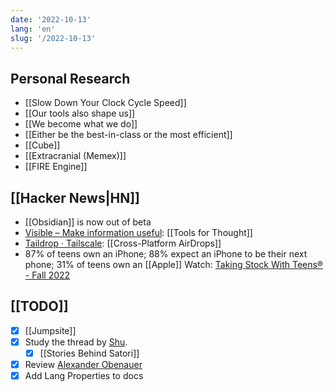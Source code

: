 ```yaml
---
date: '2022-10-13'
lang: 'en'
slug: '/2022-10-13'
---
```


## Personal Research

- [[Slow Down Your Clock Cycle Speed]]
- [[Our tools also shape us]]
- [[We become what we do]]
- [[Either be the best-in-class or the most efficient]]
- [[Cube]]
- [[Extracranial (Memex)]]
- [[FIRE Engine]]

## [[Hacker News|HN]]

- [[Obsidian]] is now out of beta
- [Visible – Make information useful](https://visible.page/): [[Tools for Thought]]
- [Taildrop · Tailscale](https://tailscale.com/kb/1106/taildrop/): [[Cross-Platform AirDrops]]
- 87% of teens own an iPhone; 88% expect an iPhone to be their next phone; 31% of teens own an [[Apple]] Watch: [Taking Stock With Teens® - Fall 2022](https://www.pipersandler.com/1col.aspx?id=6216)

## [[TODO]]

- [x] [[Jumpsite]]
- [x] Study the thread by [Shu](https://twitter.com/shuding_/status/1579607964549513217).
  - [x] [[Stories Behind Satori]]
- [x] Review [Alexander Obenauer](https://alexanderobenauer.com/)
- [x] Add Lang Properties to docs
